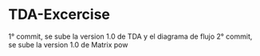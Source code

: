# TDA-Excercise
1° commit, se sube la version 1.0 de TDA y el diagrama de flujo
2° commit, se sube la version 1.0 de Matrix pow
